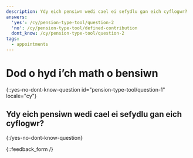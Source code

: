 ```yaml
---
description: Ydy eich pensiwn wedi cael ei sefydlu gan eich cyflogwr?
answers:
  'yes': /cy/pension-type-tool/question-2
  'no': /cy/pension-type-tool/defined-contribution
  dont_know: /cy/pension-type-tool/question-2
tags:
  - appointments
---
```


# Dod o hyd i’ch math o bensiwn

{::yes-no-dont-know-question id="pension-type-tool/question-1" locale="cy"}
## Ydy eich pensiwn wedi cael ei sefydlu gan eich cyflogwr?
{:/yes-no-dont-know-question}

{::feedback_form /}
